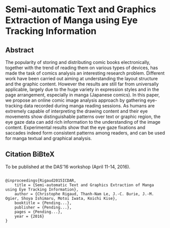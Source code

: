 Semi-automatic Text and Graphics Extraction of Manga using Eye Tracking Information
===============================================
   
Abstract
------------------------------------------------
The popularity of storing and distributing comic books electronically, together with the trend of reading them on various types of devices, has made the task of comics analysis an interesting research problem.
Different work have been carried out aiming at understanding the layout structure and the graphic content. However the results are still far from universally applicable, largely due to the huge variety in expression styles and in the page arrangement, especially in manga (Japanese comics). 
In this paper, we propose an online comic image analysis approach by gathering eye-tracking data recorded during manga reading sessions. As humans are extremely capable of interpreting the drawing content and their eye movements show distinguishable patterns over text or graphic region,
the eye gaze data can add rich information to the understanding of the image content.
Experimental results show that the eye gaze fixations and saccades indeed form consistent patterns among readers, and can be used for manga textual and graphical analysis.


Citation BiBteX
-------------------------------------------------
To be published at the DAS'16 workshop (April 11-14, 2016).
<pre><code>
@inproceedings{Rigaud2015ICDAR,
	title = {Semi-automatic Text and Graphics Extraction of Manga using Eye Tracking Information},
	author = {Christophe Rigaud, Thanh-Nam Le, J.-C. Burie, J.-M. Ogier, Shoya Ishimaru, Motoi Iwata, Koichi Kise},
	booktitle = {Pending...},
	publisher = {Pending...},
	pages = {Pending...},
	year = {2016}
}
</code></pre>

